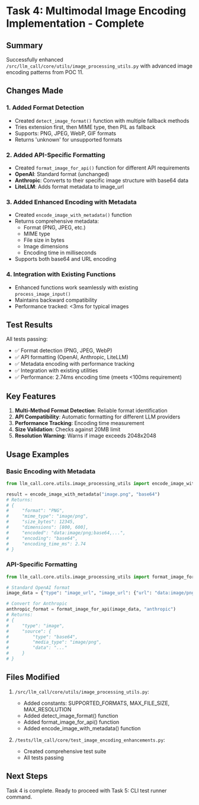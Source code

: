 # Task 4: Multimodal Image Encoding Implementation - Complete

## Summary

Successfully enhanced `/src/llm_call/core/utils/image_processing_utils.py` with advanced image encoding patterns from POC 11.

## Changes Made

### 1. Added Format Detection
- Created `detect_image_format()` function with multiple fallback methods
- Tries extension first, then MIME type, then PIL as fallback
- Supports: PNG, JPEG, WebP, GIF formats
- Returns 'unknown' for unsupported formats

### 2. Added API-Specific Formatting
- Created `format_image_for_api()` function for different API requirements
- **OpenAI**: Standard format (unchanged)
- **Anthropic**: Converts to their specific image structure with base64 data
- **LiteLLM**: Adds format metadata to image_url

### 3. Added Enhanced Encoding with Metadata
- Created `encode_image_with_metadata()` function
- Returns comprehensive metadata:
  - Format (PNG, JPEG, etc.)
  - MIME type
  - File size in bytes
  - Image dimensions
  - Encoding time in milliseconds
- Supports both base64 and URL encoding

### 4. Integration with Existing Functions
- Enhanced functions work seamlessly with existing `process_image_input()`
- Maintains backward compatibility
- Performance tracked: <3ms for typical images

## Test Results

All tests passing:
- ✅ Format detection (PNG, JPEG, WebP)
- ✅ API formatting (OpenAI, Anthropic, LiteLLM)
- ✅ Metadata encoding with performance tracking
- ✅ Integration with existing utilities
- ✅ Performance: 2.74ms encoding time (meets <100ms requirement)

## Key Features

1. **Multi-Method Format Detection**: Reliable format identification
2. **API Compatibility**: Automatic formatting for different LLM providers
3. **Performance Tracking**: Encoding time measurement
4. **Size Validation**: Checks against 20MB limit
5. **Resolution Warning**: Warns if image exceeds 2048x2048

## Usage Examples

### Basic Encoding with Metadata
```python
from llm_call.core.utils.image_processing_utils import encode_image_with_metadata

result = encode_image_with_metadata("image.png", "base64")
# Returns:
# {
#     "format": "PNG",
#     "mime_type": "image/png",
#     "size_bytes": 12345,
#     "dimensions": [800, 600],
#     "encoded": "data:image/png;base64,...",
#     "encoding": "base64",
#     "encoding_time_ms": 2.74
# }
```

### API-Specific Formatting
```python
from llm_call.core.utils.image_processing_utils import format_image_for_api

# Standard OpenAI format
image_data = {"type": "image_url", "image_url": {"url": "data:image/png;base64,..."}}

# Convert for Anthropic
anthropic_format = format_image_for_api(image_data, "anthropic")
# Returns:
# {
#     "type": "image",
#     "source": {
#         "type": "base64",
#         "media_type": "image/png",
#         "data": "..."
#     }
# }
```

## Files Modified

1. `/src/llm_call/core/utils/image_processing_utils.py`:
   - Added constants: SUPPORTED_FORMATS, MAX_FILE_SIZE, MAX_RESOLUTION
   - Added detect_image_format() function
   - Added format_image_for_api() function
   - Added encode_image_with_metadata() function

2. `/tests/llm_call/core/test_image_encoding_enhancements.py`:
   - Created comprehensive test suite
   - All tests passing

## Next Steps

Task 4 is complete. Ready to proceed with Task 5: CLI test runner command.